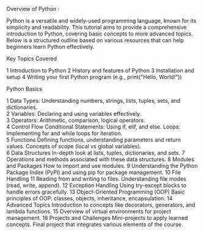 Overview of Python  : 

Python is a versatile and widely-used programming language, known for its simplicity and readability. This tutorial aims to provide a comprehensive introduction to Python, covering basic concepts to more advanced topics. Below is a structured outline based on various resources that can help beginners learn Python effectively.

Key Topics Covered

1 Introduction to Python
2 History and features of Python
3 Installation and setup
4 Writing your first Python program (e.g., print("Hello, World!"))

Python Basics

1 Data Types: Understanding numbers, strings, lists, tuples, sets, and dictionaries. <br>
2 Variables: Declaring and using variables effectively.<br>
3 Operators: Arithmetic, comparison, logical operators.<br>
4 Control Flow
  Conditional Statements: Using if, elif, and else.
  Loops: Implementing for and while loops for iteration.<br>
5 Functions
  Defining functions, understanding parameters and return values.
  Concepts of scope (local vs global variables).<br>
6 Data Structures
  In-depth look at lists, tuples, dictionaries, and sets.
7 Operations and methods associated with these data structures.
8 Modules and Packages
  How to import and use modules.
9 Understanding the Python Package Index (PyPI) and using pip for package management.
10 File Handling
11 Reading from and writing to files.
   Understanding file modes (read, write, append).
12 Exception Handling
   Using try-except blocks to handle errors gracefully.
13 Object-Oriented Programming (OOP)
   Basic principles of OOP: classes, objects, inheritance, encapsulation.
14 Advanced Topics
   Introduction to concepts like decorators, generators, and lambda functions.
15 Overview of virtual environments for project management.
16 Projects and Challenges
Mini-projects to apply learned concepts.
Final project that integrates various elements of the course.
